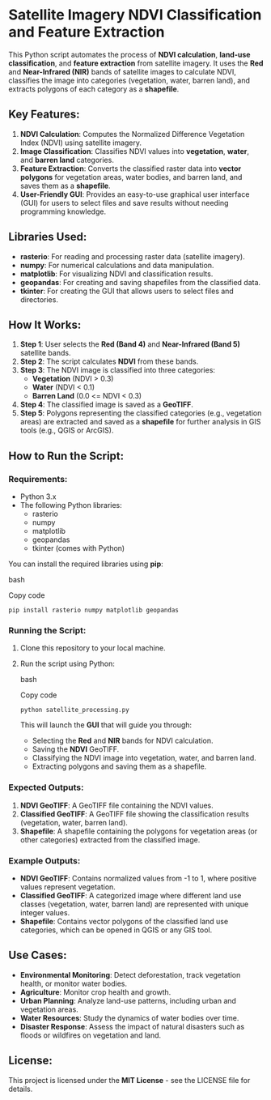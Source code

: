 Satellite Imagery NDVI Classification and Feature Extraction
============================================================

This Python script automates the process of **NDVI calculation**, **land-use classification**, and **feature extraction** from satellite imagery. It uses the **Red** and **Near-Infrared (NIR)** bands of satellite images to calculate NDVI, classifies the image into categories (vegetation, water, barren land), and extracts polygons of each category as a **shapefile**.

Key Features:
-------------

1.  **NDVI Calculation**: Computes the Normalized Difference Vegetation Index (NDVI) using satellite imagery.
2.  **Image Classification**: Classifies NDVI values into **vegetation**, **water**, and **barren land** categories.
3.  **Feature Extraction**: Converts the classified raster data into **vector polygons** for vegetation areas, water bodies, and barren land, and saves them as a **shapefile**.
4.  **User-Friendly GUI**: Provides an easy-to-use graphical user interface (GUI) for users to select files and save results without needing programming knowledge.

Libraries Used:
---------------

-   **rasterio**: For reading and processing raster data (satellite imagery).
-   **numpy**: For numerical calculations and data manipulation.
-   **matplotlib**: For visualizing NDVI and classification results.
-   **geopandas**: For creating and saving shapefiles from the classified data.
-   **tkinter**: For creating the GUI that allows users to select files and directories.

How It Works:
-------------

1.  **Step 1**: User selects the **Red (Band 4)** and **Near-Infrared (Band 5)** satellite bands.
2.  **Step 2**: The script calculates **NDVI** from these bands.
3.  **Step 3**: The NDVI image is classified into three categories:
    -   **Vegetation** (NDVI > 0.3)
    -   **Water** (NDVI < 0.1)
    -   **Barren Land** (0.0 <= NDVI < 0.3)
4.  **Step 4**: The classified image is saved as a **GeoTIFF**.
5.  **Step 5**: Polygons representing the classified categories (e.g., vegetation areas) are extracted and saved as a **shapefile** for further analysis in GIS tools (e.g., QGIS or ArcGIS).

How to Run the Script:
----------------------

### Requirements:

-   Python 3.x
-   The following Python libraries:
    -   rasterio
    -   numpy
    -   matplotlib
    -   geopandas
    -   tkinter (comes with Python)

You can install the required libraries using **pip**:

bash

Copy code

`pip install rasterio numpy matplotlib geopandas`

### Running the Script:

1.  Clone this repository to your local machine.
2.  Run the script using Python:

    bash

    Copy code

    `python satellite_processing.py`

    This will launch the **GUI** that will guide you through:
    -   Selecting the **Red** and **NIR** bands for NDVI calculation.
    -   Saving the **NDVI** GeoTIFF.
    -   Classifying the NDVI image into vegetation, water, and barren land.
    -   Extracting polygons and saving them as a shapefile.

### Expected Outputs:

1.  **NDVI GeoTIFF**: A GeoTIFF file containing the NDVI values.
2.  **Classified GeoTIFF**: A GeoTIFF file showing the classification results (vegetation, water, barren land).
3.  **Shapefile**: A shapefile containing the polygons for vegetation areas (or other categories) extracted from the classified image.

### Example Outputs:

-   **NDVI GeoTIFF**: Contains normalized values from -1 to 1, where positive values represent vegetation.
-   **Classified GeoTIFF**: A categorized image where different land use classes (vegetation, water, barren land) are represented with unique integer values.
-   **Shapefile**: Contains vector polygons of the classified land use categories, which can be opened in QGIS or any GIS tool.

Use Cases:
----------

-   **Environmental Monitoring**: Detect deforestation, track vegetation health, or monitor water bodies.
-   **Agriculture**: Monitor crop health and growth.
-   **Urban Planning**: Analyze land-use patterns, including urban and vegetation areas.
-   **Water Resources**: Study the dynamics of water bodies over time.
-   **Disaster Response**: Assess the impact of natural disasters such as floods or wildfires on vegetation and land.

License:
--------

This project is licensed under the **MIT License** - see the LICENSE file for details.